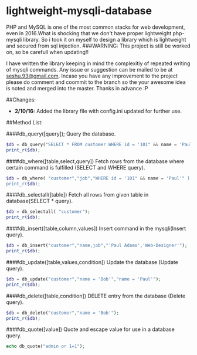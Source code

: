 # lightweight-mysqli-database
PHP and MySQL is one of the most common stacks for web development, even in 2016.What is shocking that we don't have proper lightweight php-mysqli library. So i took it on myself to design a library which is lightweight and secured from sql injection. 
###WARNING: This project is still be worked on, so be carefull when updating!!

I have written the library keeping in mind the complexitiy of repeated writing of mysqli commands.
Any issue or suggestion can be mailed to be at seshu.93@gmail.com.
Incase you have any improvement to the project please do comment and coommit to the branch so the your awesome idea is noted and merged into the master.
Thanks in advance :P

##Changes:
- **2/10/16:** Added the library file with config.ini updated for further use.

##Method List:

####db_query([query]);
Query the database.
```php
$db = db_query("SELECT * FROM customer WHERE id = '101" && name = 'Paul' );
print_r($db);
```

####db_where([table,select,query])
Fetch rows from the database where certain command is fulfilled (SELECT and WHERE query).
```php
$db = db_where( "customer","job","WHERE id = '101" && name = 'Paul'" );
print_r($db);
```

####db_selectall([table])
Fetch all rows from given table in database(SELECT * query).
```php
$db = db_selectall( "customer");
print_r($db);
```

####db_insert([table,column,values])
Insert command in the mysqli(Insert query).
```php
$db = db_insert("customer","name,job","'Paul Adams','Web-Designer'");
print_r($db);
```

####db_update([table,values,condition])
Update the database (Update query).
```php
$db = db_update("customer","name = 'Bob'","name = 'Paul'");
print_r($db);
```

####db_delete([table,condition])
DELETE entry from  the database (Delete query).
```php
$db = db_delete("customer","name = 'Bob'");
print_r($db);
```

####db_quote([value])
Quote and escape value for use in a database query.
```php
echo db_quote("admin or 1=1");
```
